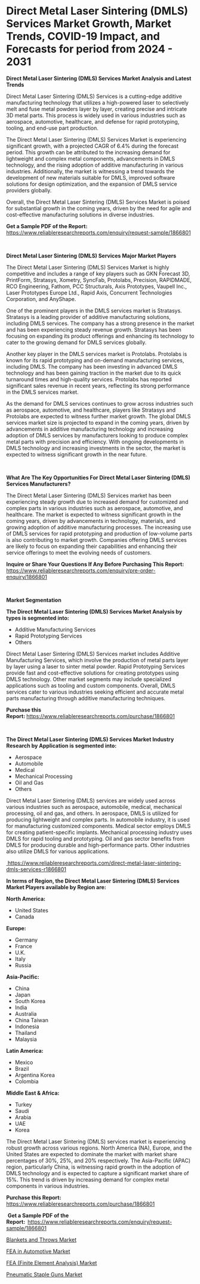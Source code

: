 <p><h1>Direct Metal Laser Sintering (DMLS) Services Market Growth, Market Trends, COVID-19 Impact, and Forecasts for period from 2024 - 2031</h1></p><p><strong>Direct Metal Laser Sintering (DMLS) Services Market Analysis and Latest Trends</strong></p>
<p><p>Direct Metal Laser Sintering (DMLS) Services is a cutting-edge additive manufacturing technology that utilizes a high-powered laser to selectively melt and fuse metal powders layer by layer, creating precise and intricate 3D metal parts. This process is widely used in various industries such as aerospace, automotive, healthcare, and defense for rapid prototyping, tooling, and end-use part production.</p><p>The Direct Metal Laser Sintering (DMLS) Services Market is experiencing significant growth, with a projected CAGR of 6.4% during the forecast period. This growth can be attributed to the increasing demand for lightweight and complex metal components, advancements in DMLS technology, and the rising adoption of additive manufacturing in various industries. Additionally, the market is witnessing a trend towards the development of new materials suitable for DMLS, improved software solutions for design optimization, and the expansion of DMLS service providers globally.</p><p>Overall, the Direct Metal Laser Sintering (DMLS) Services Market is poised for substantial growth in the coming years, driven by the need for agile and cost-effective manufacturing solutions in diverse industries.</p></p>
<p><strong>Get a Sample PDF of the Report:&nbsp;</strong> <a href="https://www.reliableresearchreports.com/enquiry/request-sample/1866801">https://www.reliableresearchreports.com/enquiry/request-sample/1866801</a></p>
<p>&nbsp;</p>
<p><strong>Direct Metal Laser Sintering (DMLS) Services Major Market Players</strong></p>
<p><p>The Direct Metal Laser Sintering (DMLS) Services Market is highly competitive and includes a range of key players such as GKN Forecast 3D, PrintForm, Stratasys, Xometry, SyncFab, Protolabs, Precision, RAPIDMADE, RCO Engineering, Fathom, PCC Structurals, Axis Prototypes, Vaupell Inc., Laser Prototypes Europe Ltd., Rapid Axis, Concurrent Technologies Corporation, and AnyShape.</p><p>One of the prominent players in the DMLS services market is Stratasys. Stratasys is a leading provider of additive manufacturing solutions, including DMLS services. The company has a strong presence in the market and has been experiencing steady revenue growth. Stratasys has been focusing on expanding its product offerings and enhancing its technology to cater to the growing demand for DMLS services globally.</p><p>Another key player in the DMLS services market is Protolabs. Protolabs is known for its rapid prototyping and on-demand manufacturing services, including DMLS. The company has been investing in advanced DMLS technology and has been gaining traction in the market due to its quick turnaround times and high-quality services. Protolabs has reported significant sales revenue in recent years, reflecting its strong performance in the DMLS services market.</p><p>As the demand for DMLS services continues to grow across industries such as aerospace, automotive, and healthcare, players like Stratasys and Protolabs are expected to witness further market growth. The global DMLS services market size is projected to expand in the coming years, driven by advancements in additive manufacturing technology and increasing adoption of DMLS services by manufacturers looking to produce complex metal parts with precision and efficiency. With ongoing developments in DMLS technology and increasing investments in the sector, the market is expected to witness significant growth in the near future.</p></p>
<p>&nbsp;</p>
<p><strong>What Are The Key Opportunities For Direct Metal Laser Sintering (DMLS) Services Manufacturers?</strong></p>
<p><p>The Direct Metal Laser Sintering (DMLS) Services market has been experiencing steady growth due to increased demand for customized and complex parts in various industries such as aerospace, automotive, and healthcare. The market is expected to witness significant growth in the coming years, driven by advancements in technology, materials, and growing adoption of additive manufacturing processes. The increasing use of DMLS services for rapid prototyping and production of low-volume parts is also contributing to market growth. Companies offering DMLS services are likely to focus on expanding their capabilities and enhancing their service offerings to meet the evolving needs of customers.</p></p>
<p><strong>Inquire or Share Your Questions If Any Before Purchasing This Report:</strong> <a href="https://www.reliableresearchreports.com/enquiry/pre-order-enquiry/1866801">https://www.reliableresearchreports.com/enquiry/pre-order-enquiry/1866801</a></p>
<p>&nbsp;</p>
<p><strong>Market Segmentation</strong></p>
<p><strong>The Direct Metal Laser Sintering (DMLS) Services Market Analysis by types is segmented into:</strong></p>
<p><ul><li>Additive Manufacturing Services</li><li>Rapid Prototyping Services</li><li>Others</li></ul></p>
<p><p>Direct Metal Laser Sintering (DMLS) Services market includes Additive Manufacturing Services, which involve the production of metal parts layer by layer using a laser to sinter metal powder. Rapid Prototyping Services provide fast and cost-effective solutions for creating prototypes using DMLS technology. Other market segments may include specialized applications such as tooling and custom components. Overall, DMLS services cater to various industries seeking efficient and accurate metal parts manufacturing through additive manufacturing techniques.</p></p>
<p><strong>Purchase this Report:&nbsp;</strong><a href="https://www.reliableresearchreports.com/purchase/1866801">https://www.reliableresearchreports.com/purchase/1866801</a></p>
<p>&nbsp;</p>
<p><strong>The Direct Metal Laser Sintering (DMLS) Services Market Industry Research by Application is segmented into:</strong></p>
<p><ul><li>Aerospace</li><li>Automobile</li><li>Medical</li><li>Mechanical Processing</li><li>Oil and Gas</li><li>Others</li></ul></p>
<p><p>Direct Metal Laser Sintering (DMLS) services are widely used across various industries such as aerospace, automobile, medical, mechanical processing, oil and gas, and others. In aerospace, DMLS is utilized for producing lightweight and complex parts. In automobile industry, it is used for manufacturing customized components. Medical sector employs DMLS for creating patient-specific implants. Mechanical processing industry uses DMLS for rapid tooling and prototyping. Oil and gas sector benefits from DMLS for producing durable and high-performance parts. Other industries also utilize DMLS for various applications.</p></p>
<p><a href="https://www.reliableresearchreports.com/direct-metal-laser-sintering-dmls-services-r1866801">&nbsp;https://www.reliableresearchreports.com/direct-metal-laser-sintering-dmls-services-r1866801</a></p>
<p><strong>In terms of Region, the Direct Metal Laser Sintering (DMLS) Services Market Players available by Region are:</strong></p>
<p>
    <p> <strong> North America: </strong>
        <ul>
            <li>United States</li>
            <li>Canada</li>
        </ul>
        </p> 
    <p> <strong> Europe: </strong>
        <ul>
            <li>Germany</li>
            <li>France</li>
            <li>U.K.</li>
            <li>Italy</li>
            <li>Russia</li>
        </ul>
        </p> 
    <p> <strong> Asia-Pacific: </strong>
        <ul>
            <li>China</li>
            <li>Japan</li>
            <li>South Korea</li>
            <li>India</li>
            <li>Australia</li>
            <li>China Taiwan</li>
            <li>Indonesia</li>
            <li>Thailand</li>
            <li>Malaysia</li>
        </ul>
        </p> 
    <p> <strong> Latin America: </strong>
        <ul>
            <li>Mexico</li>
            <li>Brazil</li>
            <li>Argentina Korea</li>
            <li>Colombia</li>
        </ul>
        </p> 
    <p> <strong> Middle East & Africa: </strong>
        <ul>
            <li>Turkey</li>
            <li>Saudi</li>
            <li>Arabia</li>
            <li>UAE</li>
            <li>Korea</li>
        </ul>
    </p>
    </p>
<p><p>The Direct Metal Laser Sintering (DMLS) services market is experiencing robust growth across various regions. North America (NA), Europe, and the United States are expected to dominate the market with market share percentages of 30%, 25%, and 20% respectively. The Asia-Pacific (APAC) region, particularly China, is witnessing rapid growth in the adoption of DMLS technology and is expected to capture a significant market share of 15%. This trend is driven by increasing demand for complex metal components in various industries.</p></p>
<p><strong>Purchase this Report: </strong><a href="https://www.reliableresearchreports.com/purchase/1866801">https://www.reliableresearchreports.com/purchase/1866801</a></p>
<p>&nbsp;<strong>Get a Sample PDF of the Report:&nbsp;&nbsp;</strong><a href="https://www.reliableresearchreports.com/enquiry/request-sample/1866801">https://www.reliableresearchreports.com/enquiry/request-sample/1866801</a></p>
<p><strong></strong></p>
<p><p><a href="https://medium.com/@bernadette.james576/blankets-and-throws-market-global-market-share-and-ranking-overall-sales-and-demand-forecast-d11a475f5aac">Blankets and Throws Market</a></p><p><a href="https://github.com/kumertitash/Market-Research-Report-List-1/blob/main/fea-in-automotive-market.md">FEA in Automotive Market</a></p><p><a href="https://github.com/amapolalg/Market-Research-Report-List-1/blob/main/fea-finite-element-analysis-market.md">FEA (Finite Element Analysis) Market</a></p><p><a href="https://medium.com/@emma.white454357/pneumatic-staple-guns-market-growth-outlook-from-2024-to-2031-and-it-is-projecting-at-6-7-7cf6da9dd416">Pneumatic Staple Guns Market</a></p></p>